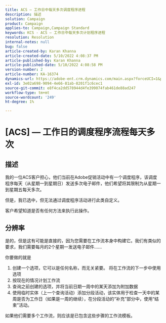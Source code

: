 ```yaml
---
title: ACS — 工作日中每天多次调度程序进程
description: 描述
solution: Campaign
product: Campaign
applies-to: Campaign,Campaign Standard
keywords: KCS - ACS — 工作日中每天多次计划程序进程
resolution: Resolution
internal-notes: null
bug: false
article-created-by: Karan Khanna
article-created-date: 5/10/2022 4:08:37 PM
article-published-by: Karan Khanna
article-published-date: 5/10/2022 4:08:58 PM
version-number: 2
article-number: KA-16374
dynamics-url: https://adobe-ent.crm.dynamics.com/main.aspx?forceUCI=1&pagetype=entityrecord&etn=knowledgearticle&id=e4266a6e-7bd0-ec11-a7b5-00224809c556
exl-id: 3e02a698-9094-4e66-81ab-8201f1c6cec1
source-git-commit: e8f4ca2dd578944d4fe399074fab461de88ad247
workflow-type: tm+mt
source-wordcount: '249'
ht-degree: 1%

---
```


# [ACS]  — 工作日的调度程序流程每天多次

## 描述


我的一位ACS客户担心，他们当前在Adobe促销活动中有一个调度程序，该调度程序每天（从星期一到星期日）发送多次电子邮件，他们希望将其限制为从星期一到星期五每天多次。

但是，我已选中，但无法通过调度程序活动进行此类自定义。

客户希望知道是否有任何方法来执行此操作。


## 分辨率


是的，但是这有可能是直接的，因为您需要在工作流本身中构建它。我们有类似的要求，我们需要每月的2个星期一发送电子邮件……

你要做的就是

1. 创建一个选项，它可以是任何名称，而无关紧要。 将在工作流的下一步中使用选项
2. 按现在的情况计划工作流
3. 查询之前创建的选项，并将当前日期一周中的某天添加为附加数据
4. 使用临时实体（上一个查询活动）添加分段活动，该实体用于检查一天中的某周是否为工作日（如果是一周的继续），在分段活动的“补充”部分中，使用“结束”活动。




如果他们需要多个工作流，则应该是已包含这些步骤的工作流模板。
